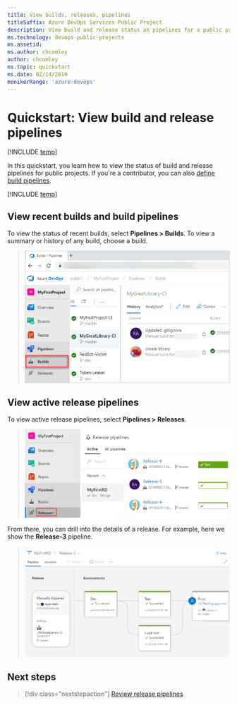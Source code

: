 ```yaml
---
title: View builds, releases, pipelines 
titleSuffix: Azure DevOps Services Public Project
description: View build and release status an pipelines for a public project
ms.technology: devops-public-projects
ms.assetid: 
ms.author: chcomley
author: chcomley
ms.topic: quickstart
ms.date: 02/14/2019
monikerRange: 'azure-devops'
---
```


# Quickstart: View build and release pipelines

[!INCLUDE [temp](includes/version-public-projects.md)]  

In this quickstart, you learn how to view the status of build and release pipelines for public projects. If you're a contributor, you can also [define build pipelines](../../pipelines/build/ci-public.md?toc=/azure/devops/organizations/public/toc.json&bc=/azure/devops/organizations/public/breadcrumb/toc.json).  

[!INCLUDE [temp](includes/anon-user.md)]

## View recent builds and build pipelines  

To view the status of recent builds, select  **Pipelines > Builds**. To view a summary or history of any build, choose a build.

> ![Pipelines>Recent Builds, new navigation ](media/pipelines/view-build-vert-brn.png)

## View active release pipelines

To view active release pipelines, select **Pipelines > Releases**.

> ![Pipelines, Recent Releases, new navigation ](media/pipelines/view-releases-vert.png)

From there, you can drill into the details of a release. For example, here we show  the **Release-3** pipeline.

> ![Pipelines, Build status page ](media/pipelines/release-chart.png)

## Next steps

> [!div class="nextstepaction"]
> [Review release pipelines](../../pipelines/release/index.md)